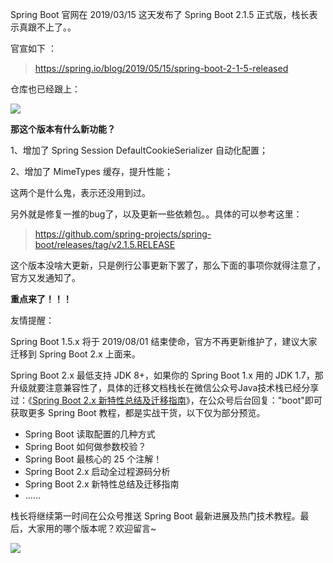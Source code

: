 Spring Boot 官网在 2019/03/15 这天发布了 Spring Boot 2.1.5 正式版，栈长表示真跟不上了。。

官宣如下 ：

> https://spring.io/blog/2019/05/15/spring-boot-2-1-5-released

仓库也已经跟上：

![](http://img.javastack.cn/20190516154242.png)

**那这个版本有什么新功能？**

1、增加了 Spring Session DefaultCookieSerializer 自动化配置；

2、增加了 MimeTypes 缓存，提升性能；

这两个是什么鬼，表示还没用到过。

另外就是修复一推的bug了，以及更新一些依赖包。。具体的可以参考这里：

> https://github.com/spring-projects/spring-boot/releases/tag/v2.1.5.RELEASE

这个版本没啥大更新，只是例行公事更新下罢了，那么下面的事项你就得注意了，官方又发通知了。

**重点来了！！！**

友情提醒：

Spring Boot 1.5.x 将于 2019/08/01 结束使命，官方不再更新维护了，建议大家迁移到 Spring Boot 2.x 上面来。

Spring Boot 2.x 最低支持 JDK 8+，如果你的 Spring Boot 1.x 用的 JDK 1.7，那升级就要注意兼容性了，具体的迁移文档栈长在微信公众号Java技术栈已经分享过：《[Spring Boot 2.x 新特性总结及迁移指南](https://mp.weixin.qq.com/s/-WWBvWpD0Prib02XoU1sjw)》，在公众号后台回复："boot"即可获取更多 Spring Boot 教程，都是实战干货，以下仅为部分预览。

- Spring Boot 读取配置的几种方式
- Spring Boot 如何做参数校验？
- Spring Boot 最核心的 25 个注解！
- Spring Boot 2.x 启动全过程源码分析
- Spring Boot 2.x 新特性总结及迁移指南
- ……

栈长将继续第一时间在公众号推送 Spring Boot 最新进展及热门技术教程。最后，大家用的哪个版本呢？欢迎留言~

![](http://img.javastack.cn/wx_search_javastack.png)